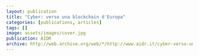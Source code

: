 ```yaml
---
layout: publication
title: "Cyber: verso una blockchain d'Europa"
categories: [publications, articles]
tags: []
image: assets/images/cover.jpg
publication: AIDR
archive: http://web.archive.org/web/*/http://www.aidr.it/cyber-verso-una-blockchain-deuropa/
---
```

